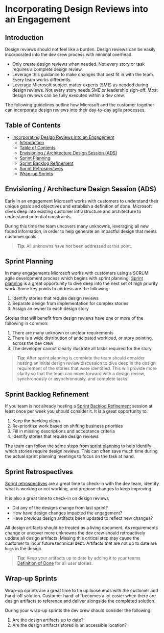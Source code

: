 # Incorporating Design Reviews into an Engagement

## Introduction

Design reviews should not feel like a burden. Design reviews can be easily incorporated into the dev crew process with minimal overhead.

- Only create design reviews when needed. Not every story or task requires a complete design review.
- Leverage this guidance to make changes that best fit in with the team. Every team works differently.
- Leverage Microsoft subject matter experts (SME) as needed during design reviews. Not every story needs SME or leadership sign-off. Most design reviews can be fully executed within a dev crew.

The following guidelines outline how Microsoft and the customer together can incorporate design reviews into their day-to-day agile processes.

## Table of Contents

- [Incorporating Design Reviews into an Engagement](#incorporating-design-reviews-into-an-engagement)
  - [Introduction](#introduction)
  - [Table of Contents](#table-of-contents)
  - [Envisioning / Architecture Design Session (ADS)](#envisioning--architecture-design-session-ads)
  - [Sprint Planning](#sprint-planning)
  - [Sprint Backlog Refinement](#sprint-backlog-refinement)
  - [Sprint Retrospectives](#sprint-retrospectives)
  - [Wrap-up Sprints](#wrap-up-sprints)

## Envisioning / Architecture Design Session (ADS)

Early in an engagement Microsoft works with customers to understand their unique goals and objectives and establish a definition of done. Microsoft dives deep into existing customer infrastructure and architecture to understand potential constraints.

During this time the team uncovers many unknowns, leveraging all new found information, in order to help generate an impactful design that meets customer goals.

> **Tip**: All unknowns have not been addressed at this point.

## Sprint Planning

In many engagements Microsoft works with customers using a SCRUM agile development process which begins with sprint planning. [Sprint planning](../../agile-development/sprint-planning/readme.md) is a great opportunity to dive deep into the next set of high priority work. Some key points to address are the following:

1. Identify stories that require design reviews
1. Separate design from implementation for complex stories
1. Assign an owner to each design story

Stories that will benefit from design reviews have one or more of the following in common:

1. There are many unknown or unclear requirements
1. There is a wide distribution of anticipated workload, or story pointing, across the dev crew
1. The developer cannot clearly illustrate all tasks required for the story

> **Tip:** After sprint planning is complete the team should consider hosting an initial design review discussion to dive deep in the design requirement of the stories that were identified. This will provide more clarity so that the team can move forward with a design review, synchronously or asynchronously, and complete tasks.

## Sprint Backlog Refinement

If you team is not already hosting a [Sprint Backlog Refinement](../../agile-development/backlog-management/backlog-refinement.md) session at least once per week you should consider it.  It is a great opportunity to:

1. Keep the backlog clean
1. Re-prioritize work based on shifting business priorities
1. Fill in missing descriptions and acceptance criteria
1. Identify stories that require design reviews

The team can follow the same steps from [sprint planning](#sprint-planning) to help identify which stories require design reviews. This can often save much time during the actual sprint planning meetings to focus on the task at hand.

## Sprint Retrospectives

[Sprint retrospectives](../../agile-development/retrospectives/readme.md) are a great time to check-in with the dev team, identify what is working or not working, and propose changes to keep improving.

It is also a great time to check-in on design reviews

- Did any of the designs change from last sprint?
- How have design changes impacted the engagement?
- Have previous design artifacts been updated to reflect new changes?

All design artifacts should be treated as a living document. As requirements change or uncover more unknowns the dev crew should retroactively update all design artifacts. Missing this critical step may cause the customer to incur future technical debt. Artifacts that are not up to date are `bugs` in the design.

> **Tip:** Keep your artifacts up to date by adding it to your teams [Definition of Done](../../agile-development/team-agreements/definition-of-done/readme.md) for all user stories.

## Wrap-up Sprints

Wrap-up sprints are a great time to tie up loose ends with the customer and hand-off solution. Customer hand-off becomes a lot easier when there are design artifacts to reference and deliver alongside the completed solution.

During your wrap-up sprints the dev crew should consider the following:

1. Are the design artifacts up to date?
1. Are the design artifacts stored in an accessible location?
